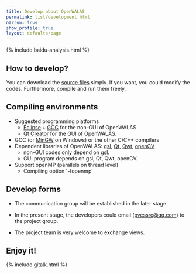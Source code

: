 ```yaml
---
title: Develop about OpenWALAS
permalink: list/development.html
narrow: true
show_profile: true
layout: defaults/page
---
```


{% include baidu-analysis.html %}

## How to develop?

You can download the [source files](https://github.com/OpenWALAS/OpenWALAS.github.io/tree/master/src) simply. If you want, you could modify the codes. Furthermore, compile and run them freely.

## Compiling environments

  - Suggested programming platforms
    - [Eclipse](https://www.eclipse.org/downloads/) +  [GCC](http://gcc.gnu.org/) for the non-GUI of OpenWALAS.
    - [Qt Creator](https://www.qt.io/product/development-tools) for the GUI of OpenWALAS.
  - GCC (or  [MinGW](http://www.mingw.org/) on Windows) or the other C/C++ compilers
  - Dependent libraries of OpenWALAS: [gsl](http://www.gnu.org/software/gsl/), [Qt](https://www.qt.io/), [Qwt](Qwt), [openCV](https://opencv.org/)
    - non-GUI codes only depend on gsl.
    - GUI program depends on gsl, Qt, Qwt, openCV.
  - Support openMP (parallels on thread level)
    - Compiling option '-fopenmp'

## Develop forms

- The communication group will be established in the later stage.

- In the present stage, the developers could email (pycssrc@qq.com) to the project group.

- The project team is very welcome to exchange views.

## Enjoy it!

<!--//添加评论系统 gitalk-->
{% include gitalk.html %}